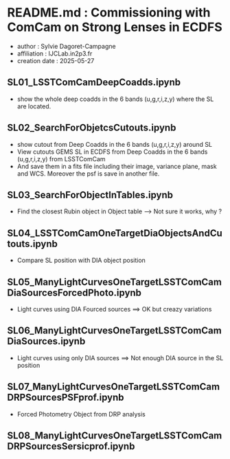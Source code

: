 # README.md : Commissioning with ComCam on Strong Lenses in ECDFS

- author : Sylvie Dagoret-Campagne
- affiliation : IJCLab.in2p3.fr
- creation date : 2025-05-27



## SL01_LSSTComCamDeepCoadds.ipynb
- show the whole deep coadds in the 6 bands (u,g,r,i,z,y) where the SL are located.


## SL02_SearchForObjetcsCutouts.ipynb
- show cutout from Deep Coadds in the 6 bands (u,g,r,i,z,y) around SL 
- View cutouts GEMS SL in ECDFS from Deep Coadds in the 6 bands (u,g,r,i,z,y) from LSSTComCam
- And save them in a fits file including their image, variance plane, mask and WCS. Moreover the psf is save in another file.

## SL03_SearchForObjectInTables.ipynb
- Find the closest Rubin object in Object table --> Not sure it works, why ?

## SL04_LSSTComCamOneTargetDiaObjectsAndCutouts.ipynb
- Compare SL position with DIA object position


## SL05_ManyLightCurvesOneTargetLSSTComCamDiaSourcesForcedPhoto.ipynb
- Light curves using DIA Fourced sources ==> OK but creazy variations

## SL06_ManyLightCurvesOneTargetLSSTComCamDiaSources.ipynb
- Light curves using only DIA sources ==> Not enough DIA source in the SL position

## SL07_ManyLightCurvesOneTargetLSSTComCamDRPSourcesPSFprof.ipynb
- Forced Photometry Object from DRP analysis

## SL08_ManyLightCurvesOneTargetLSSTComCamDRPSourcesSersicprof.ipynb
